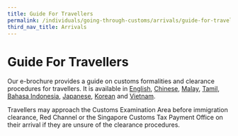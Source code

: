 ```yaml
---
title: Guide For Travellers 
permalink: /individuals/going-through-customs/arrivals/guide-for-travellers
third_nav_title: Arrivals
---
```


# Guide For Travellers 

Our e-brochure provides a guide on customs formalities and clearance procedures for travellers. It is available in  [English](/documents/individuals/Guide-to-Travellers-English-June-2020.pdf),  [Chinese](/documents/individuals/Guide-to-Travellers-Chinese-June-2020.pdf),  [Malay](/documents/individuals/Guide-to-Travellers-Malay-June-2020.pdf),  [Tamil](/documents/individuals/Guide-to-Travellers-Tamil-June-2020.pdf),  [Bahasa Indonesia](/documents/individuals/Guide-to-travellers-Bahasa-Indonesian-June-2020.pdf),  [Japanese](/documents/individuals/Guide-to-Travellers-Japanese-June-2020.pdf),  [Korean](/documents/individuals/Guide-to-Travellers-Korean-June-2020.pdf) and  [Vietnam](/documents/individuals/Guide-to-Travellers-Vietnamese-June-2020.pdf).

Travellers may approach the Customs Examination Area before immigration clearance, Red Channel or the Singapore Customs Tax Payment Office on their arrival if they are unsure of the clearance procedures.







